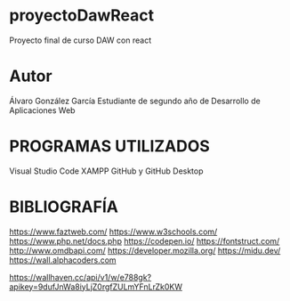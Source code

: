 # proyectoDawReact
 Proyecto final de curso DAW con react

# Autor
Álvaro González García
Estudiante de segundo año de Desarrollo de Aplicaciones Web

# PROGRAMAS UTILIZADOS
Visual Studio Code
XAMPP
GitHub y GitHub Desktop

# BIBLIOGRAFÍA

https://www.faztweb.com/
https://www.w3schools.com/
https://www.php.net/docs.php
https://codepen.io/
https://fontstruct.com/
http://www.omdbapi.com/
https://developer.mozilla.org/
https://midu.dev/
https://wall.alphacoders.com

https://wallhaven.cc/api/v1/w/e788gk?apikey=9dufJnWa8iyLjZ0rgfZULmYFnLrZk0KW